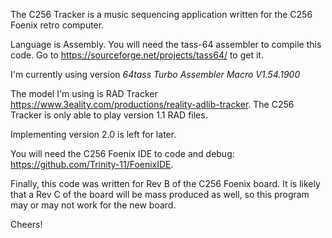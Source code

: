 The C256 Tracker is a music sequencing application written for the C256 Foenix retro computer.

Language is Assembly.
You will need the tass-64 assembler to compile this code.
Go to https://sourceforge.net/projects/tass64/ to get it.

I'm currently using version *64tass Turbo Assembler Macro V1.54.1900*

The model I'm using is RAD Tracker https://www.3eality.com/productions/reality-adlib-tracker.
The C256 Tracker is only able to play version 1.1 RAD files.

Implementing version 2.0 is left for later.

You will need the C256 Foenix IDE to code and debug: https://github.com/Trinity-11/FoenixIDE.

Finally, this code was written for Rev B of the C256 Foenix board.  It is likely that a Rev C of the board will be mass produced as well, so this program may or may not work for the new board.

Cheers!
